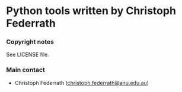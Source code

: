 # Python tools written by Christoph Federrath #

### Copyright notes ###

See LICENSE file.

### Main contact ###

* Christoph Federrath (christoph.federrath@anu.edu.au)
